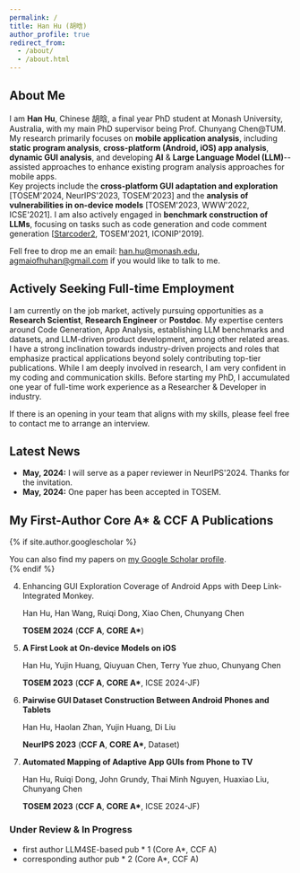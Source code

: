 ```yaml
---
permalink: /
title: Han Hu (胡晗)
author_profile: true
redirect_from: 
  - /about/
  - /about.html
---
```


## About Me

I am **Han Hu**, Chinese 胡晗, a final year PhD student at Monash University, Australia, with my main PhD supervisor being Prof. Chunyang Chen@TUM. \
My research primarily focuses on **mobile application analysis**, including **static program analysis**, **cross-platform (Android, iOS) app analysis**, **dynamic GUI analysis**, and developing **AI** & **Large Language Model (LLM)**--assisted approaches to enhance existing program analysis approaches for mobile apps.  
Key projects include the **cross-platform GUI adaptation and exploration** \[TOSEM'2024, NeurIPS'2023, TOSEM'2023\] and the **analysis of vulnerabilities in on-device models** \[TOSEM'2023, WWW'2022, ICSE'2021\]. I am also actively engaged in **benchmark construction of LLMs**, focusing on tasks such as code generation and code comment generation \[[Starcoder2](https://github.com/bigcode-project/starcoder2), TOSEM'2021, ICONIP'2019\].

Fell free to drop me an email: han.hu@monash.edu, agmaiofhuhan@gmail.com if you would like to talk to me. 


## Actively Seeking Full-time Employment

I am currently on the job market, actively pursuing opportunities as a **Research Scientist**, **Research Engineer** or **Postdoc**. My expertise centers around Code Generation, App Analysis, establishing LLM benchmarks and datasets, and LLM-driven product development, among other related areas.
I have a strong inclination towards industry-driven projects and roles that emphasize practical applications beyond solely contributing top-tier publications. While I am deeply involved in research, I am very confident in my coding and communication skills. Before starting my PhD, I accumulated one year of full-time work experience as a Researcher & Developer in industry.

If there is an opening in your team that aligns with my skills, please feel free to contact me to arrange an interview.


## Latest News

- **May, 2024:** I will serve as a paper reviewer in NeurIPS'2024. Thanks for the invitation.
- **May, 2024:** One paper has been accepted in TOSEM.


##  My First-Author Core A* & CCF A Publications

{% if site.author.googlescholar %}
  <div class="wordwrap">You can also find my papers on <a href="{{site.author.googlescholar}}">my Google Scholar profile</a>.</div>
{% endif %}

4. Enhancing GUI Exploration Coverage of Android Apps with Deep Link-Integrated Monkey.
   
   Han Hu, Han Wang, Ruiqi Dong, Xiao Chen, Chunyang Chen
   
   **TOSEM 2024** (**CCF A**, **CORE A\***)

3. **A First Look at On-device Models on iOS**
   
   Han Hu, Yujin Huang, Qiuyuan Chen, Terry Yue zhuo, Chunyang Chen
   
   **TOSEM 2023** (**CCF A**, **CORE A\***, ICSE 2024-JF)

2. **Pairwise GUI Dataset Construction Between Android Phones and Tablets**
   
   Han Hu, Haolan Zhan, Yujin Huang, Di Liu
   
   **NeurIPS 2023** (**CCF A**, **CORE A\***, Dataset)

1. **Automated Mapping of Adaptive App GUIs from Phone to TV**
   
   Han Hu, Ruiqi Dong, John Grundy, Thai Minh Nguyen, Huaxiao Liu, Chunyang Chen
   
   **TOSEM 2023** (**CCF A**, **CORE A\***, ICSE 2024-JF)


  ### Under Review & In Progress
- first author LLM4SE-based pub * 1 (Core A*, CCF A)
- corresponding author pub * 2 (Core A*, CCF A)

